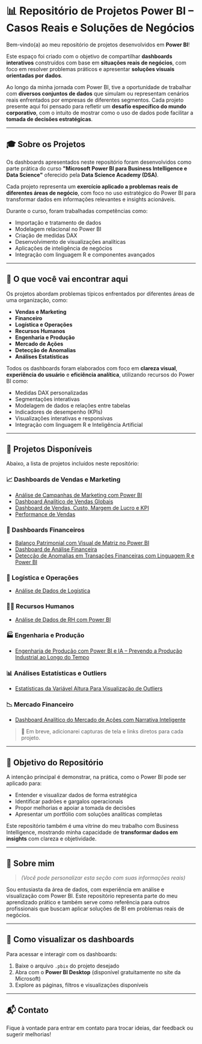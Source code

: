 # 📊 Repositório de Projetos Power BI – Casos Reais e Soluções de Negócios

Bem-vindo(a) ao meu repositório de projetos desenvolvidos em **Power BI**!

Este espaço foi criado com o objetivo de compartilhar **dashboards interativos** construídos com base em **situações reais de negócios**, com foco em resolver problemas práticos e apresentar **soluções visuais orientadas por dados**.

Ao longo da minha jornada com Power BI, tive a oportunidade de trabalhar com **diversos conjuntos de dados** que simulam ou representam cenários reais enfrentados por empresas de diferentes segmentos. Cada projeto presente aqui foi pensado para refletir um **desafio específico do mundo corporativo**, com o intuito de mostrar como o uso de dados pode facilitar a **tomada de decisões estratégicas**.

---

## 🎓 Sobre os Projetos

Os dashboards apresentados neste repositório foram desenvolvidos como parte prática do curso **"Microsoft Power BI para Business Intelligence e Data Science"** oferecido pela **Data Science Academy (DSA)**.

Cada projeto representa um **exercício aplicado a problemas reais de diferentes áreas de negócio**, com foco no uso estratégico do Power BI para transformar dados em informações relevantes e insights acionáveis.

Durante o curso, foram trabalhadas competências como:

- Importação e tratamento de dados  
- Modelagem relacional no Power BI  
- Criação de medidas DAX  
- Desenvolvimento de visualizações analíticas  
- Aplicações de inteligência de negócios  
- Integração com linguagem R e componentes avançados  

---

## 🔎 O que você vai encontrar aqui

Os projetos abordam problemas típicos enfrentados por diferentes áreas de uma organização, como:

- **Vendas e Marketing**
- **Financeiro**
- **Logística e Operações**
- **Recursos Humanos**
- **Engenharia e Produção**
- **Mercado de Ações**
- **Detecção de Anomalias**
- **Análises Estatísticas**

Todos os dashboards foram elaborados com foco em **clareza visual**, **experiência do usuário** e **eficiência analítica**, utilizando recursos do Power BI como:

- Medidas DAX personalizadas  
- Segmentações interativas  
- Modelagem de dados e relações entre tabelas  
- Indicadores de desempenho (KPIs)  
- Visualizações interativas e responsivas  
- Integração com linguagem R e Inteligência Artificial

---

## 📁 Projetos Disponíveis

Abaixo, a lista de projetos incluídos neste repositório:

### 📈 Dashboards de Vendas e Marketing
- [Análise de Campanhas de Marketing com Power BI](#)
- [Dashboard Analítico de Vendas Globais](#)
- [Dashboard de Vendas, Custo, Margem de Lucro e KPI](#)
- [Performance de Vendas](#)

### 💼 Dashboards Financeiros
- [Balanço Patrimonial com Visual de Matriz no Power BI](#)
- [Dashboard de Análise Financeira](#)
- [Detecção de Anomalias em Transações Financeiras com Linguagem R e Power BI](#)

### 🚛 Logística e Operações
- [Análise de Dados de Logística](#)

### 🧑‍💼 Recursos Humanos
- [Análise de Dados de RH com Power BI](#)

### 🏭 Engenharia e Produção
- [Engenharia de Produção com Power BI e IA – Prevendo a Produção Industrial ao Longo do Tempo](#)

### 📊 Análises Estatísticas e Outliers
- [Estatísticas da Variável Altura Para Visualização de Outliers](#)

### 📉 Mercado Financeiro
- [Dashboard Analítico do Mercado de Ações com Narrativa Inteligente](#)

> 🔗 Em breve, adicionarei capturas de tela e links diretos para cada projeto.

---

## 🎯 Objetivo do Repositório

A intenção principal é demonstrar, na prática, como o Power BI pode ser aplicado para:

- Entender e visualizar dados de forma estratégica  
- Identificar padrões e gargalos operacionais  
- Propor melhorias e apoiar a tomada de decisões  
- Apresentar um portfólio com soluções analíticas completas  

Este repositório também é uma vitrine do meu trabalho com Business Intelligence, mostrando minha capacidade de **transformar dados em insights** com clareza e objetividade.

---

## 👤 Sobre mim

> *(Você pode personalizar esta seção com suas informações reais)*

Sou entusiasta da área de dados, com experiência em análise e visualização com Power BI. Este repositório representa parte do meu aprendizado prático e também serve como referência para outros profissionais que buscam aplicar soluções de BI em problemas reais de negócios.

---

## 🚀 Como visualizar os dashboards

Para acessar e interagir com os dashboards:

1. Baixe o arquivo `.pbix` do projeto desejado
2. Abra com o **Power BI Desktop** (disponível gratuitamente no site da Microsoft)
3. Explore as páginas, filtros e visualizações disponíveis

---

## 📬 Contato

Fique à vontade para entrar em contato para trocar ideias, dar feedback ou sugerir melhorias!
